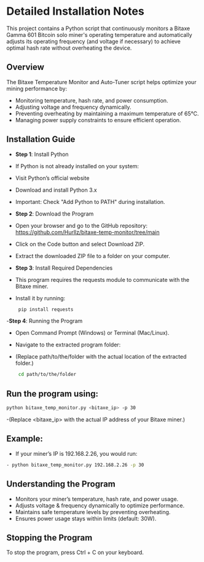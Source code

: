 # Detailed Installation Notes

This project contains a Python script that continuously monitors a Bitaxe Gamma 601 Bitcoin solo miner's operating temperature and automatically adjusts its operating frequency (and voltage if necessary) to achieve optimal hash rate without overheating the device.

## Overview

The Bitaxe Temperature Monitor and Auto-Tuner script helps optimize your mining performance by:

- Monitoring temperature, hash rate, and power consumption.
- Adjusting voltage and frequency dynamically.
- Preventing overheating by maintaining a maximum temperature of 65°C.
- Managing power supply constraints to ensure efficient operation.

## Installation Guide

- **Step 1**: Install Python

- If Python is not already installed on your system:
- Visit Python’s official website
- Download and install Python 3.x
- Important: Check "Add Python to PATH" during installation.

- **Step 2**: Download the Program

- Open your browser and go to the GitHub repository: https://github.com/Hurllz/bitaxe-temp-monitor/tree/main
- Click on the Code button and select Download ZIP.
- Extract the downloaded ZIP file to a folder on your computer.

- **Step 3**: Install Required Dependencies

- This program requires the requests module to communicate with the Bitaxe miner. 
- Install it by running:
	
   ```bash
	pip install requests
   ```
   
-**Step 4**: Running the Program

- Open Command Prompt (Windows) or Terminal (Mac/Linux).
- Navigate to the extracted program folder:
- (Replace path/to/the/folder with the actual location of the extracted folder.)
	
   ```bash
	cd path/to/the/folder
   ```

## Run the program using:

```bash
python bitaxe_temp_monitor.py <bitaxe_ip> -p 30
```
   
-(Replace <bitaxe_ip> with the actual IP address of your Bitaxe miner.)

## Example:

- If your miner’s IP is 192.168.2.26, you would run:

```bash
- python bitaxe_temp_monitor.py 192.168.2.26 -p 30
```

## Understanding the Program

- Monitors your miner’s temperature, hash rate, and power usage.
- Adjusts voltage & frequency dynamically to optimize performance.
- Maintains safe temperature levels by preventing overheating.
- Ensures power usage stays within limits (default: 30W).

## Stopping the Program

To stop the program, press Ctrl + C on your keyboard.
